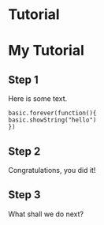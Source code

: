 # Tutorial
# My Tutorial

## Step 1

Here is some text.

```blocks
basic.forever(function(){
basic.showString("hello")
})
```
## Step 2

Congratulations, you did it!

## Step 3

What shall we do next?
